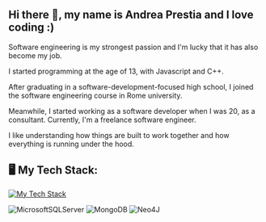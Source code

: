 ## Hi there 👋, my name is Andrea Prestia and I love coding :)  

<p> Software engineering is my strongest passion and I'm lucky that it has also become my job. </p> 

<p>I started programming at the age of 13, with Javascript and C++. </p>
<p>After graduating in a software-development-focused high school, I joined the software engineering course in Rome university. </p>
<p>Meanwhile, I started working as a software developer when I was 20, as a consultant. Currently, I'm a freelance software engineer. </p>
<p>I like understanding how things are built to work together and how everything is running under the hood. </p>


## 🖥️ My Tech Stack:

[![My Tech Stack](https://skillicons.dev/icons?i=cs,js,ts,dotnet,nodejs,azure,aws,docker)](https://skillicons.dev)

![MicrosoftSQLServer](https://img.shields.io/badge/Microsoft%20SQL%20Server-CC2927?style=for-the-badge&logo=microsoft%20sql%20server&logoColor=white) ![MongoDB](https://img.shields.io/badge/MongoDB-%234ea94b.svg?style=for-the-badge&logo=mongodb&logoColor=white) ![Neo4J](https://img.shields.io/badge/Neo4j-008CC1?style=for-the-badge&logo=neo4j&logoColor=white) 




